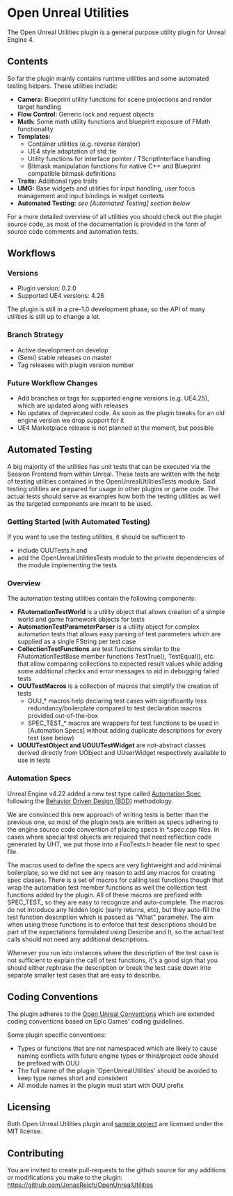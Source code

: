 
# Open Unreal Utilities

The Open Unreal Utilities plugin is a general purpose utility plugin for Unreal Engine 4.

## Contents

So far the plugin mainly contains runtime utilities and some automated testing helpers. These utilities include:

- **Camera:** Blueprint utility functions for scene projections and render target handling
- **Flow Control:** Generic lock and request objects
- **Math:** Some math utility functions and blueprint exposure of FMath functionality
- **Templates:**
	- Container utilities (e.g. reverse iterator)
	- UE4 style adaptation of std::tie
	- Utility functions for interface pointer / TScriptInterface handling
	- Bitmask manipulation functions for native C++ and Blueprint compatible bitmask definitions
- **Traits:** Additional type traits
- **UMG:** Base widgets and utilities for input handling, user focus management and input bindings in widget contexts
- **Automated Testing:** *see [Automated Testing] section below*

For a more detailed overview of all utilities you should check out the plugin source code,
as most of the documentation is provided in the form of source code comments and automation tests.

## Workflows

### Versions

- Plugin version: 0.2.0
- Supported UE4 versions: 4.26

The plugin is still in a pre-1.0 development phase, so the API of many utilities is still up to change a lot.

### Branch Strategy

- Active development on develop
- (Semi) stable releases on master
- Tag releases with plugin version number

### Future Workflow Changes

- Add branches or tags for supported engine versions (e.g. UE4.25), which are updated along with releases
- No updates of deprecated code. As soon as the plugin breaks for an old engine version we drop support for it
- UE4 Marketplace release is not planned at the moment, but possible

## Automated Testing

A big majority of the utilities has unit tests that can be executed via the Session Frontend from within Unreal.
These tests are written with the help of testing utilities contained in the OpenUnrealUtilitiesTests module.
Said testing utilities are prepared for usage in other plugins or game code. The actual tests should serve as examples how
both the testing utilities as well as the targeted components are meant to be used.

### Getting Started (with Automated Testing)

If you want to use the testing utilities, it should be sufficient to

- include OUUTests.h and
- add the OpenUnrealUtilitiesTests module to the private dependencies of the module implementing the tests

### Overview

The automation testing utilities contain the following components:

- **FAutomationTestWorld** is a utility object that allows creation of a simple world and game framework objects for tests
- **AutomationTestParameterParser** is a utility object for complex automation tests that allows easy parsing of test parameters
which are supplied as a single FString per test case
- **CollectionTestFunctions** are test functions similar to the FAutomationTestBase member functions TestTrue(), TestEqual(), etc.
that allow comparing collections to expected result values while adding some additional checks and error messages to aid in debugging failed tests
- **OUUTestMacros** is a collection of macros that simplify the creation of tests
	- OUU_\* macros help declaring test cases with significantly less redundancy/boilerplate compared to test declaration macros provided out-of-the-box
	- SPEC_TEST_\* macros are wrappers for test functions to be used in [Automation Specs] without adding duplicate descriptions for every test (see below)
- **UOUUTestObject and UOUUTestWidget** are not-abstract classes derived directly from UObject and UUserWidget respectively available to use in tests

### Automation Specs

Unreal Engine v4.22 added a new test type called [Automation Spec](https://docs.unrealengine.com/en-US/Programming/Automation/AutomationSpec/index.html)
following the [Behavior Driven Design (BDD)](https://en.wikipedia.org/wiki/Behavior-driven_development) methodology.

We are convinced this new approach of writing tests is better than the previous one, so most of the plugin tests are written as specs adhering to
the engine source code convention of placing specs in \*.spec.cpp files. In cases where special test objects are required that need reflection code generated by
UHT, we put those into a FooTests.h header file next to spec file.

The macros used to define the specs are very lightweight and add minimal boilerplate, so we did not see any reason to add any macros for creating spec classes.
There is a set of macros for calling test functions though that wrap the automation test member functions as well the collection test functions added by the plugin.
All of these macros are prefixed with SPEC_TEST_ so they are easy to recognize and auto-complete. The macros do not introduce any hidden logic (early returns, etc),
but they auto-fill the test function description which is passed as "What" parameter. The aim when using these functions is to enforce that test descriptions should be
part of the expectations formulated using Describe and It, so the actual test calls should not need any additional descriptions.

Whenever you run into instances where the description of the test case is not sufficient to explain the call of test functions, it's a good sign that you should either rephrase
the description or break the test case down into separate smaller test cases that are easy to describe.

## Coding Conventions

The plugin adheres to the [Open Unreal Conventions](https://jonasreich.github.io/OpenUnrealConventions/) which are extended coding conventions based on Epic Games' coding guidelines. 

Some plugin specific conventions:
- Types or functions that are not namespaced which are likely to cause naming conflicts with future engine types or third/project code should be prefixed with OUU
- The full name of the plugin 'OpenUnrealUtilities' should be avoided to keep type names short and consistent
- All module names in the plugin must start with OUU prefix

## Licensing

Both Open Unreal Utilities plugin and [sample project](https://github.com/JonasReich/OpenUnrealUtilitiesSampleProject) are licensed under the MIT license.

## Contributing

You are invited to create pull-requests to the github source for any additions or modifications you make to the plugin:
https://github.com/JonasReich/OpenUnrealUtilities
